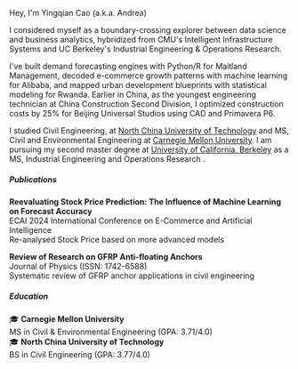Hey, I'm Yingqian Cao (a.k.a. Andrea)

I considered myself as a boundary-crossing explorer between data science and business analytics, hybridized from CMU's Intelligent Infrastructure Systems and UC Berkeley's Industrial Engineering & Operations Research.

I've built demand forecasting engines with Python/R for Maitland Management, decoded e-commerce growth patterns with machine learning for Alibaba, and mapped urban development blueprints with statistical modeling for Rwanda. Earlier in China, as the youngest engineering technician at China Construction Second Division, I optimized construction costs by 25% for Beijing Universal Studios using CAD and Primavera P6.

I studied Civil Engineering, at [North China University of Technology](https://en.ncut.edu.cn) and MS, Civil and Environmental Engineering at [Carnegie Mellon University](https://www.cmu.edu).
I am pursuing my second master degree at [University of California, Berkeley](https://www.berkeley.edu) as a MS, Industrial Engineering and Operations Research .


##### Publications

**Reevaluating Stock Price Prediction: The Influence of Machine Learning on Forecast Accuracy**  
ECAI 2024 International Conference on E-Commerce and Artificial Intelligence  
Re-analysed Stock Price based on more advanced models 

**Review of Research on GFRP Anti-floating Anchors**  
Journal of Physics (ISSN: 1742-6588)  
Systematic review of GFRP anchor applications in civil engineering

##### Education
🎓 **Carnegie Mellon University**  
MS in Civil & Environmental Engineering (GPA: 3.71/4.0)  
🎓 **North China University of Technology**  
BS in Civil Engineering (GPA: 3.77/4.0) 
